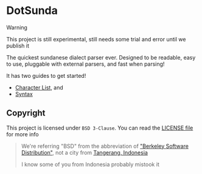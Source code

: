 # DotSunda

> [!WARNING]
> This project is still experimental, still needs some trial and error until we publish it

The quickest sundanese dialect parser ever. Designed to be readable,
easy to use, pluggable with external parsers, and fast when parsing!

It has two guides to get started! 
- [Character List](./guides/CharacterList.md), and
- [Syntax](./guides/Syntax.md)

## Copyright
This project is licensed under `BSD 3-Clause`. You can read the [LICENSE file](./LICENSE) for more info

> We're referring "BSD" from the abbreviation of ["Berkeley Software Distribution"](https://en.wikipedia.org/wiki/Berkeley_Software_Distribution), 
> not a city from [Tangerang, Indonesia](https://id.wikipedia.org/wiki/Bumi_Serpong_Damai)
>
> I know some of you from Indonesia probably mistook it
